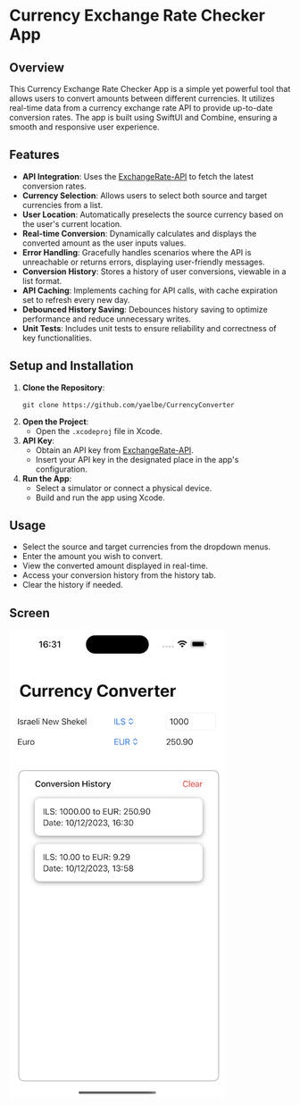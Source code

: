# Currency Exchange Rate Checker App

## Overview
This Currency Exchange Rate Checker App is a simple yet powerful tool that allows users to convert amounts between different currencies. It utilizes real-time data from a currency exchange rate API to provide up-to-date conversion rates. The app is built using SwiftUI and Combine, ensuring a smooth and responsive user experience.

## Features
- **API Integration**: Uses the [ExchangeRate-API](https://www.exchangerate-api.com) to fetch the latest conversion rates.
- **Currency Selection**: Allows users to select both source and target currencies from a list.
- **User Location**: Automatically preselects the source currency based on the user's current location.
- **Real-time Conversion**: Dynamically calculates and displays the converted amount as the user inputs values.
- **Error Handling**: Gracefully handles scenarios where the API is unreachable or returns errors, displaying user-friendly messages.
- **Conversion History**: Stores a history of user conversions, viewable in a list format.
- **API Caching**: Implements caching for API calls, with cache expiration set to refresh every new day.
- **Debounced History Saving**: Debounces history saving to optimize performance and reduce unnecessary writes.
- **Unit Tests**: Includes unit tests to ensure reliability and correctness of key functionalities.

## Setup and Installation
1. **Clone the Repository**:
   ```
   git clone https://github.com/yaelbe/CurrencyConverter
   ```
2. **Open the Project**:
   - Open the `.xcodeproj` file in Xcode.
3. **API Key**:
   - Obtain an API key from [ExchangeRate-API](https://www.exchangerate-api.com).
   - Insert your API key in the designated place in the app's configuration.
4. **Run the App**:
   - Select a simulator or connect a physical device.
   - Build and run the app using Xcode.

## Usage
- Select the source and target currencies from the dropdown menus.
- Enter the amount you wish to convert.
- View the converted amount displayed in real-time.
- Access your conversion history from the history tab.
- Clear the history if needed.

## Screen

![Alt text](screen1.png)



